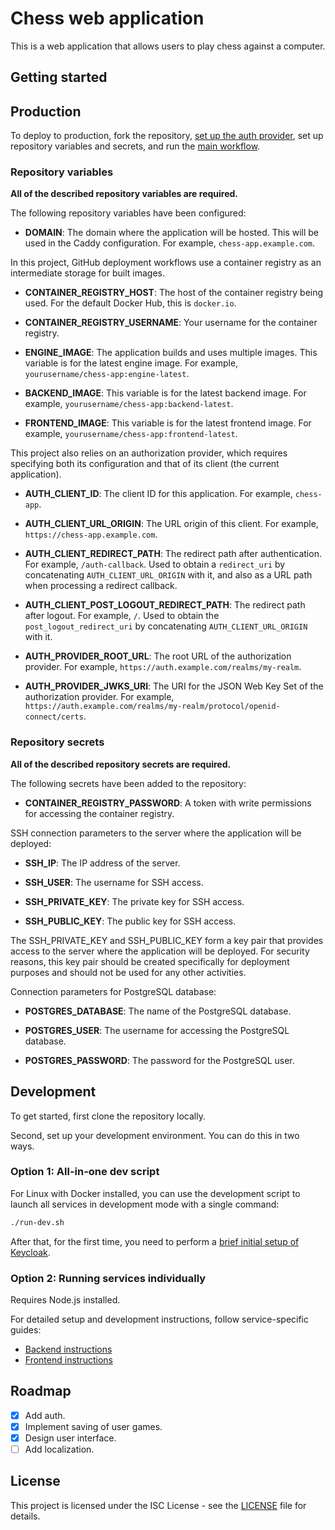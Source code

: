 # Chess web application

This is a web application that allows users to play chess against a computer.

## Getting started

## Production

To deploy to production, fork the repository, [set up the auth provider](keycloak/production-setup.md), set up repository variables and secrets, and run the [main workflow](.github/workflows/main.yml).

### Repository variables

**All of the described repository variables are required.**

The following repository variables have been configured:

- **DOMAIN**: The domain where the application will be hosted. This will be used in the Caddy configuration. For example, `chess-app.example.com`.

In this project, GitHub deployment workflows use a container registry as an intermediate storage for built images.

- **CONTAINER_REGISTRY_HOST**: The host of the container registry being used. For the default Docker Hub, this is `docker.io`.

- **CONTAINER_REGISTRY_USERNAME**: Your username for the container registry.

- **ENGINE_IMAGE**: The application builds and uses multiple images. This variable is for the latest engine image. For example, `yourusername/chess-app:engine-latest`.

- **BACKEND_IMAGE**: This variable is for the latest backend image. For example, `yourusername/chess-app:backend-latest`.

- **FRONTEND_IMAGE**: This variable is for the latest frontend image. For example, `yourusername/chess-app:frontend-latest`.

This project also relies on an authorization provider, which requires specifying both its configuration and that of its client (the current application).

- **AUTH_CLIENT_ID**: The client ID for this application. For example, `chess-app`.

- **AUTH_CLIENT_URL_ORIGIN**: The URL origin of this client. For example, `https://chess-app.example.com`.

- **AUTH_CLIENT_REDIRECT_PATH**: The redirect path after authentication. For example, `/auth-callback`. Used to obtain a `redirect_uri` by concatenating `AUTH_CLIENT_URL_ORIGIN` with it, and also as a URL path when processing a redirect callback.

- **AUTH_CLIENT_POST_LOGOUT_REDIRECT_PATH**: The redirect path after logout. For example, `/`. Used to obtain the `post_logout_redirect_uri` by concatenating `AUTH_CLIENT_URL_ORIGIN` with it.

- **AUTH_PROVIDER_ROOT_URL**: The root URL of the authorization provider. For example, `https://auth.example.com/realms/my-realm`.

- **AUTH_PROVIDER_JWKS_URI**: The URI for the JSON Web Key Set of the authorization provider. For example, `https://auth.example.com/realms/my-realm/protocol/openid-connect/certs`.

### Repository secrets

**All of the described repository secrets are required.**

The following secrets have been added to the repository:

- **CONTAINER_REGISTRY_PASSWORD**: A token with write permissions for accessing the container registry.

SSH connection parameters to the server where the application will be deployed:

- **SSH_IP**: The IP address of the server.

- **SSH_USER**: The username for SSH access.

- **SSH_PRIVATE_KEY**: The private key for SSH access.

- **SSH_PUBLIC_KEY**: The public key for SSH access.

The SSH_PRIVATE_KEY and SSH_PUBLIC_KEY form a key pair that provides access to the server where the application will be deployed. For security reasons, this key pair should be created specifically for deployment purposes and should not be used for any other activities.

Connection parameters for PostgreSQL database:

- **POSTGRES_DATABASE**: The name of the PostgreSQL database.

- **POSTGRES_USER**: The username for accessing the PostgreSQL database.

- **POSTGRES_PASSWORD**: The password for the PostgreSQL user.

## Development

To get started, first clone the repository locally.

Second, set up your development environment. You can do this in two ways.

### Option 1: All-in-one dev script

For Linux with Docker installed, you can use the development script to launch all services in development mode with a single command:

```sh
./run-dev.sh
```

After that, for the first time, you need to perform a [brief initial setup of Keycloak](./keycloak/dev-admin-setup.md).

### Option 2: Running services individually

Requires Node.js installed.

For detailed setup and development instructions, follow service-specific guides:
- [Backend instructions](backend/README.md)
- [Frontend instructions](frontend/README.md)

## Roadmap

- [x] Add auth.
- [x] Implement saving of user games.
- [x] Design user interface.
- [ ] Add localization.

## License

This project is licensed under the ISC License - see the [LICENSE](LICENSE) file for details.
